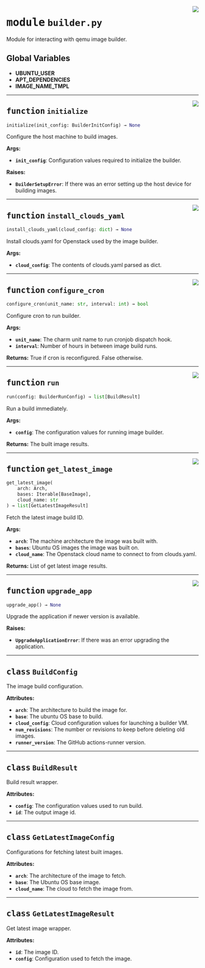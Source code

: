 <!-- markdownlint-disable -->

<a href="../src/builder.py#L0"><img align="right" style="float:right;" src="https://img.shields.io/badge/-source-cccccc?style=flat-square"></a>

# <kbd>module</kbd> `builder.py`
Module for interacting with qemu image builder. 

**Global Variables**
---------------
- **UBUNTU_USER**
- **APT_DEPENDENCIES**
- **IMAGE_NAME_TMPL**

---

<a href="../src/builder.py#L51"><img align="right" style="float:right;" src="https://img.shields.io/badge/-source-cccccc?style=flat-square"></a>

## <kbd>function</kbd> `initialize`

```python
initialize(init_config: BuilderInitConfig) → None
```

Configure the host machine to build images. 



**Args:**
 
 - <b>`init_config`</b>:  Configuration values required to initialize the builder. 



**Raises:**
 
 - <b>`BuilderSetupError`</b>:  If there was an error setting up the host device for building images. 


---

<a href="../src/builder.py#L124"><img align="right" style="float:right;" src="https://img.shields.io/badge/-source-cccccc?style=flat-square"></a>

## <kbd>function</kbd> `install_clouds_yaml`

```python
install_clouds_yaml(cloud_config: dict) → None
```

Install clouds.yaml for Openstack used by the image builder. 



**Args:**
 
 - <b>`cloud_config`</b>:  The contents of clouds.yaml parsed as dict. 


---

<a href="../src/builder.py#L137"><img align="right" style="float:right;" src="https://img.shields.io/badge/-source-cccccc?style=flat-square"></a>

## <kbd>function</kbd> `configure_cron`

```python
configure_cron(unit_name: str, interval: int) → bool
```

Configure cron to run builder. 



**Args:**
 
 - <b>`unit_name`</b>:  The charm unit name to run cronjob dispatch hook. 
 - <b>`interval`</b>:  Number of hours in between image build runs. 



**Returns:**
 True if cron is reconfigured. False otherwise. 


---

<a href="../src/builder.py#L229"><img align="right" style="float:right;" src="https://img.shields.io/badge/-source-cccccc?style=flat-square"></a>

## <kbd>function</kbd> `run`

```python
run(config: BuilderRunConfig) → list[BuildResult]
```

Run a build immediately. 



**Args:**
 
 - <b>`config`</b>:  The configuration values for running image builder. 



**Returns:**
 The built image results. 


---

<a href="../src/builder.py#L379"><img align="right" style="float:right;" src="https://img.shields.io/badge/-source-cccccc?style=flat-square"></a>

## <kbd>function</kbd> `get_latest_image`

```python
get_latest_image(
    arch: Arch,
    bases: Iterable[BaseImage],
    cloud_name: str
) → list[GetLatestImageResult]
```

Fetch the latest image build ID. 



**Args:**
 
 - <b>`arch`</b>:  The machine architecture the image was built with. 
 - <b>`bases`</b>:  Ubuntu OS images the image was built on. 
 - <b>`cloud_name`</b>:  The Openstack cloud name to connect to from clouds.yaml. 



**Returns:**
 List of get latest image results. 


---

<a href="../src/builder.py#L452"><img align="right" style="float:right;" src="https://img.shields.io/badge/-source-cccccc?style=flat-square"></a>

## <kbd>function</kbd> `upgrade_app`

```python
upgrade_app() → None
```

Upgrade the application if newer version is available. 



**Raises:**
 
 - <b>`UpgradeApplicationError`</b>:  If there was an error upgrading the application. 


---

## <kbd>class</kbd> `BuildConfig`
The image build configuration. 



**Attributes:**
 
 - <b>`arch`</b>:  The architecture to build the image for. 
 - <b>`base`</b>:  The ubuntu OS base to build. 
 - <b>`cloud_config`</b>:  Cloud configuration values for launching a builder VM. 
 - <b>`num_revisions`</b>:  The number or revisions to keep before deleting old images. 
 - <b>`runner_version`</b>:  The GitHub actions-runner version. 





---

## <kbd>class</kbd> `BuildResult`
Build result wrapper. 



**Attributes:**
 
 - <b>`config`</b>:  The configuration values used to run build. 
 - <b>`id`</b>:  The output image id. 





---

## <kbd>class</kbd> `GetLatestImageConfig`
Configurations for fetching latest built images. 



**Attributes:**
 
 - <b>`arch`</b>:  The architecture of the image to fetch. 
 - <b>`base`</b>:  The Ubuntu OS base image. 
 - <b>`cloud_name`</b>:  The cloud to fetch the image from. 





---

## <kbd>class</kbd> `GetLatestImageResult`
Get latest image wrapper. 



**Attributes:**
 
 - <b>`id`</b>:  The image ID. 
 - <b>`config`</b>:  Configuration used to fetch the image. 





